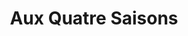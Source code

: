 ---
title: "Aux Quatre Saisons"
url: /cherbourg-en-cotentin/aux-quatre-saisons/
shop: Gemüse & Obst
---